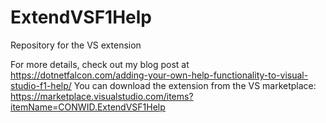 # ExtendVSF1Help
Repository for the VS extension

For more details, check out my blog post at https://dotnetfalcon.com/adding-your-own-help-functionality-to-visual-studio-f1-help/
You can download the extension from the VS marketplace: https://marketplace.visualstudio.com/items?itemName=CONWID.ExtendVSF1Help
